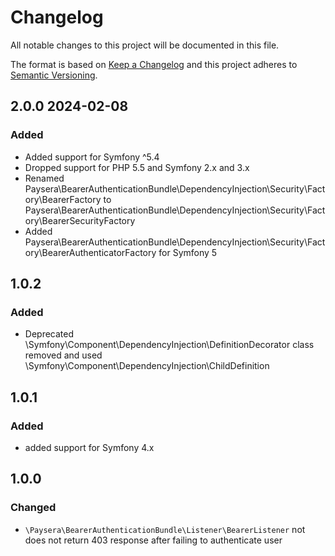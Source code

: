 # Changelog
All notable changes to this project will be documented in this file.

The format is based on [Keep a Changelog](http://keepachangelog.com/en/1.0.0/)
and this project adheres to [Semantic Versioning](http://semver.org/spec/v2.0.0.html).

## 2.0.0 2024-02-08
### Added 
- Added support for Symfony ^5.4
- Dropped support for PHP 5.5 and Symfony 2.x and 3.x
- Renamed Paysera\BearerAuthenticationBundle\DependencyInjection\Security\Factory\BearerFactory to Paysera\BearerAuthenticationBundle\DependencyInjection\Security\Factory\BearerSecurityFactory
- Added Paysera\BearerAuthenticationBundle\DependencyInjection\Security\Factory\BearerAuthenticatorFactory for Symfony 5

## 1.0.2
### Added
- Deprecated \Symfony\Component\DependencyInjection\DefinitionDecorator class removed and 
  used \Symfony\Component\DependencyInjection\ChildDefinition

## 1.0.1
### Added
- added support for Symfony 4.x

## 1.0.0
### Changed
- `\Paysera\BearerAuthenticationBundle\Listener\BearerListener` not does not return 403 response after failing to authenticate user
